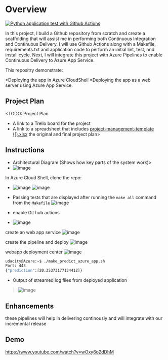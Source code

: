 # Overview


[![Python application test with Github Actions](https://github.com/alka077/udacity_project2_CICD/actions/workflows/pythonapp.yml/badge.svg)](https://github.com/alka077/udacity_project2_CICD/actions/workflows/pythonapp.yml)


In this project, I build a Github repository from scratch and create a scaffolding that will assist me in performing both Continuous Integration and Continuous Delivery. I will use Github Actions along with a Makefile, requirements.txt and application code to perform an initial lint, test, and install cycle. Next, I will integrate this project with Azure Pipelines to enable Continuous Delivery to Azure App Service.

This repositry demonstrate:

*Deploying the app in Azure CloudShell
*Deploying the app as a web server using Azure App Service.

## Project Plan
<TODO: Project Plan

* A link to a Trello board for the project
* A link to a spreadsheet that includes [project-management-template (1).xlsx](https://github.com/alka077/udacity_project2_CICD/files/9309410/project-management-template.1.xlsx)
the original and final project plan>

## Instructions

* Architectural Diagram (Shows how key parts of the system work)>
* ![image](https://user-images.githubusercontent.com/106584802/184150199-dee1bfce-bd45-49b7-b98b-d8ddf7b6f337.png)


In Azure Cloud Shell, clone the repo:

* ![image](https://user-images.githubusercontent.com/106584802/184150456-7f84ec08-3afb-498a-8043-f8807668737e.png)
![image](https://user-images.githubusercontent.com/106584802/184152975-100efc92-2e14-49e1-b7b3-6d284302d60b.png)


* Passing tests that are displayed after running the `make all` command from the `Makefile`
 ![image](https://user-images.githubusercontent.com/106584802/184150584-37033ff8-0c15-49ce-ac80-eb71966d6c1c.png)


* enable Git hub actions
* ![image](https://user-images.githubusercontent.com/106584802/184150783-0294d7b2-748f-4fdd-bc70-f85fbed8a8f4.png)


create an web app service
![image](https://user-images.githubusercontent.com/106584802/184151020-f4b642cc-9f73-43bf-8e8f-80554077feb0.png)


create the pipeline and deploy
![image](https://user-images.githubusercontent.com/106584802/184151316-c33ce537-e259-47e4-982e-e62f9d39dd05.png)


webapp deployment center
![image](https://user-images.githubusercontent.com/106584802/184151391-ffa1bdcc-1a24-460d-b642-3934452af079.png)


```bash
udacity@Azure:~$ ./make_predict_azure_app.sh
Port: 443
{"prediction":[20.35373177134412]}
```

* Output of streamed log files from deployed application

> ![image](https://user-images.githubusercontent.com/106584802/184151497-cfc22750-31aa-4270-a030-db43ee1e8d6a.png)


## Enhancements

these pipelines will help in delivering continously and will integrate with our incremental release

## Demo 

https://www.youtube.com/watch?v=wOxy6o2dDhM


